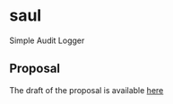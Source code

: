 # saul

Simple Audit Logger

## Proposal

The draft of the proposal is available [here](./docs/rfcs/00001_audit_logging_proposal.md)
